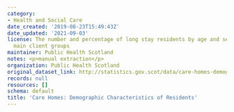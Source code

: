 ```yaml
---
category:
- Health and Social Care
date_created: '2019-08-23T15:49:43Z'
date_updated: '2021-09-03'
license: The number and percentage of long stay residents by age and sex, for different
  main client groups
maintainer: Public Health Scotland
notes: <p>manual extraction</p>
organization: Public Health Scotland
original_dataset_link: http://statistics.gov.scot/data/care-homes-demography
records: null
resources: []
schema: default
title: 'Care Homes: Demographic Characteristics of Residents'
---
```


